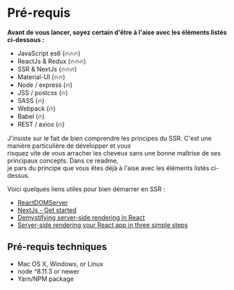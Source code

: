 # Pré-requis

**Avant de vous lancer, soyez certain d'être à l'aise avec les éléments listés ci-dessous :**  
  
- JavaScript es6 (🔥🔥🔥)  
- ReactJs & Redux (🔥🔥🔥)  
- SSR & NextJs (🔥🔥🔥)  
- Material-UI (🔥🔥)  
- Node / express (🔥)  
- JSS / postcss (🔥)  
- SASS (🔥)  
- Webpack (🔥)  
- Babel (🔥)  
- REST / axios (🔥)  
  
J'insiste sur le fait de bien comprendre les principes du SSR. C'est une manière particulière de développer et vous   
risquez vite de vous arracher les cheveux sans une bonne maîtrise de ses principaux concepts. Dans ce readme,   
je pars du principe que vous êtes déjà à l'aise avec les éléments listés ci-dessus.

Voici quelques liens utiles pour bien démarrer en SSR : 

- [ReactDOMServer](https://reactjs.org/docs/react-dom-server.html)
- [NextJs - Get started](https://nextjs.org/learn/)
- [Demystifying server-side rendering in React](https://medium.freecodecamp.org/demystifying-reacts-server-side-render-de335d408fe4)
- [Server-side rendering your React app in three simple steps](https://medium.freecodecamp.org/server-side-rendering-your-react-app-in-three-simple-steps-7a82b95db82e)
  

## Pré-requis techniques 

- Mac OS X, Windows, or Linux
- node ^8.11.3 or newer
- Yarn/NPM package